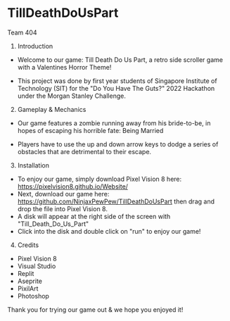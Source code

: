 # TillDeathDoUsPart

Team 404

1) Introduction 
- Welcome to our game: Till Death Do Us Part, a retro side scroller game with a Valentines Horror Theme! 

- This project was done by first year students of Singapore Institute of Technology (SIT)
 for the "Do You Have The Guts?" 2022 Hackathon under the Morgan Stanley Challenge.
	
2) Gameplay & Mechanics

- Our game features a zombie running away from his bride-to-be, in hopes of escaping his horrible fate: Being Married 

- Players have to use the up and down arrow keys to dodge a series of obstacles that are detrimental to their escape. 
	
3) Installation 

- To enjoy our game, simply download Pixel Vision 8 here: https://pixelvision8.github.io/Website/
- Next, download our game here: https://github.com/NinjaxPewPew/TillDeathDoUsPart then drag and drop the file into Pixel Vision 8.
- A disk will appear at the right side of the screen with "Till_Death_Do_Us_Part" 
- Click into the disk and double click on "run" to enjoy our game!

4) Credits
- Pixel Vision 8
- Visual Studio
- Replit
- Aseprite
- PixilArt
- Photoshop

Thank you for trying our game out & we hope you enjoyed it! 
